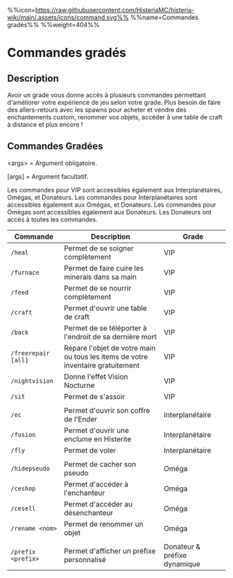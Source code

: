 %%icon=https://raw.githubusercontent.com/HisteriaMC/histeria-wiki/main/.assets/icons/command.svg%%
%%name=Commandes gradés%%
%%weight=404%%
# Commandes gradés

## Description
Avoir un grade vous donne accès à plusieurs commandes permettant d'améliorer votre expérience de jeu selon votre grade. Plus besoin de faire des allers-retours avec les spawns pour acheter et vendre des enchantements custom,  renommer vos objets, accéder à une table de craft à distance et plus encore !

## Commandes Gradées

\<args\> = Argument obligatoire.

[args] = Argument facultatif.

Les commandes pour VIP sont accessibles également aux Interplanétaires, Omégas, et Donateurs.
Les commandes pour Interplanétaires sont accessibles également aux Omégas, et Donateurs.
Les commandes pour Omégas sont accessibles également aux Donateurs.
Les Donateurs ont accès à toutes les commandes.

| Commande | Description | Grade |
| --- | --- | --- |
|`/heal`|Permet de se soigner complètement| VIP |
|`/furnace`|Permet de faire cuire les minerais dans sa main| VIP |
|`/feed`|Permet de se nourrir complètement| VIP |
|`/craft`|Permet d'ouvrir une table de craft| VIP |
|`/back`|Permet de se téléporter à l'endroit de sa dernière mort| VIP |
|`/freerepair [all]` | Répare l'objet de votre main ou tous les items de votre inventaire gratuitement | VIP |
|`/nightvision `| Donne l'effet Vision Nocturne | VIP|
| `/sit` | Permet de s'assoir | VIP |
|||
|`/ec`|Permet d'ouvrir son coffre de l'Ender| Interplanétaire |
|`/fusion`|Permet d'ouvrir une enclume en Histerite| Interplanétaire |
|`/fly`|Permet de voler| Interplanétaire |
|||
|`/hidepseudo`|Permet de cacher son pseudo| Oméga |
|`/ceshop` |Permet d'accéder à l'enchanteur | Oméga |
|`/cesell` |Permet d'accéder au désenchanteur | Oméga |
|`/rename <nom>`|Permet de renommer un objet| Oméga |
|||
|`/prefix <prefix>`|Permet d'afficher un préfixe personnalisé| Donateur & préfixe dynamique|
